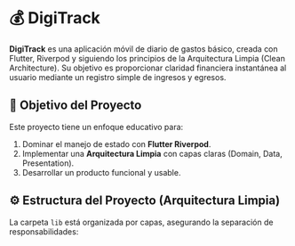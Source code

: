 # 💰 DigiTrack

**DigiTrack** es una aplicación móvil de diario de gastos básico, creada con Flutter, Riverpod y siguiendo los principios de la Arquitectura Limpia (Clean Architecture). Su objetivo es proporcionar claridad financiera instantánea al usuario mediante un registro simple de ingresos y egresos.

## 🎯 Objetivo del Proyecto

Este proyecto tiene un enfoque educativo para:
1. Dominar el manejo de estado con **Flutter Riverpod**.
2. Implementar una **Arquitectura Limpia** con capas claras (Domain, Data, Presentation).
3. Desarrollar un producto funcional y usable.

## ⚙️ Estructura del Proyecto (Arquitectura Limpia)

La carpeta `lib` está organizada por capas, asegurando la separación de responsabilidades: